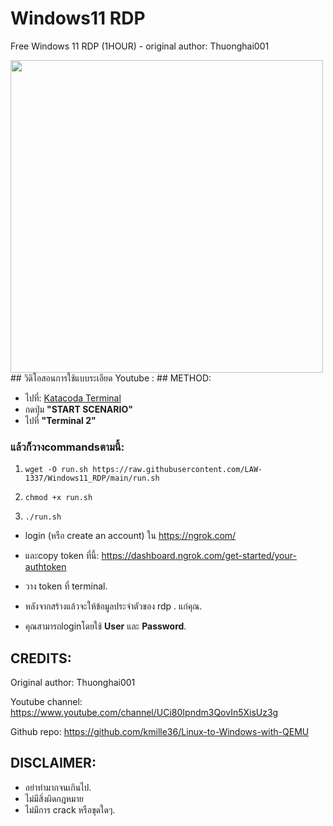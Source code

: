 # Windows11 RDP
Free Windows 11 RDP (1HOUR) - original author: Thuonghai001

<img src="https://cdn.vox-cdn.com/thumbor/3vU4TM6YN6N1fr4EovxPH1vzCeQ=/0x0:2639x1760/1200x800/filters:focal(1109x669:1531x1091)/cdn.vox-cdn.com/uploads/chorus_image/image/69455736/windows11.15.jpg" width="500" />
## วิดิโอสอนการใช้แบบระเอียด
Youtube :
## METHOD:

- ไปที่: [Katacoda Terminal](https://www.katacoda.com/openshift/courses/subsystems/container-internals-lab-2-0-part-1)
- กดปุ่ม **"START SCENARIO"**
- ไปที่ **"Terminal 2"**

### แล้วก็วางcommandsตามนี้:

1. `wget -O run.sh https://raw.githubusercontent.com/LAW-1337/Windows11_RDP/main/run.sh`

2. `chmod +x run.sh`

3. `./run.sh`

- login (หรือ create an account) ใน https://ngrok.com/ 

- และcopy token ที่นี้: https://dashboard.ngrok.com/get-started/your-authtoken

- วาง token ที่ terminal.
- หลังจากสร้างแล้วจะให้ข้อมูลประจำตัวของ rdp . แก่คุณ.
- คุณสามารถloginโดยใช้ **User** และ **Password**.

## CREDITS:
Original author: Thuonghai001

Youtube channel: https://www.youtube.com/channel/UCi80Ipndm3QovIn5XisUz3g

Github repo: https://github.com/kmille36/Linux-to-Windows-with-QEMU

## DISCLAIMER:
 - อย่าทำมากจนเกินไป.
 - ไม่มีสิ่งผิดกฎหมาย
 - ไม่มีการ crack หรือขุดใดๆ.
